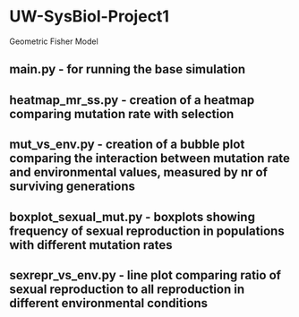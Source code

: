 # UW-SysBiol-Project1
Geometric Fisher Model
## main.py - for running the base simulation
## heatmap_mr_ss.py - creation of a heatmap comparing mutation rate with selection
## mut_vs_env.py - creation of a bubble plot comparing the interaction between mutation rate and environmental values, measured by nr of surviving generations
## boxplot_sexual_mut.py - boxplots showing frequency of sexual reproduction in populations with different mutation rates
## sexrepr_vs_env.py - line plot comparing ratio of sexual reproduction to all reproduction in different environmental conditions
